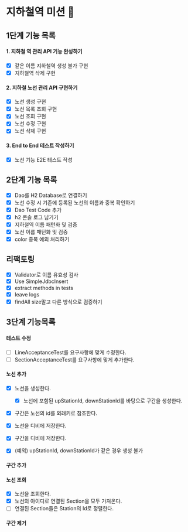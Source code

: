 # 지하철역 미션 🚃

## 1단계 기능 목록

#### 1. 지하철 역 관리 API 기능 완성하기
   - [x] 같은 이름 지하철역 생성 불가 구현
   - [x] 지하철역 삭제 구현

#### 2. 지하철 노선 관리 API 구현하기
   - [x] 노선 생성 구현
   - [x] 노선 목록 조회 구현
   - [x] 노선 조회 구현
   - [x] 노선 수정 구현
   - [x] 노선 삭제 구현
   
#### 3. End to End 테스트 작성하기
   - [x] 노선 기능 E2E 테스트 작성
   
## 2단계 기능 목록
   - [x] Dao를 H2 Database로 연결하기
   - [x] 노선 수정 시 기존에 등록된 노선의 이름과 중복 확인하기 
   - [x] Dao Test Code 추가
   - [x] h2 콘솔 로그 남기기
   - [x] 지하철역 이름 패턴화 및 검증
   - [x] 노선 이름 패턴화 및 검증 
   - [x] color 중복 예외 처리하기

## 리팩토링
   - [x] Validator로 이름 유효성 검사
   - [x] Use SimpleJdbcInsert
   - [x] extract methods in tests
   - [x] leave logs
   - [x] findAll size말고 다른 방식으로 검증하기

## 3단계 기능목록

#### 테스트 수정
- [ ] LineAcceptanceTest를 요구사항에 맞게 수정한다.
- [ ] SectionAcceptanceTest를 요구사항에 맞게 추가한다.

#### 노선 추가
- [x] 노선을 생성한다.
  - [x] 노선에 포함된 upStationId, downStationId를 바탕으로 구간을 생성한다.
- [x] 구간은 노선의 id를 외래키로 참조한다.
- [x] 노선을 디비에 저장한다.
- [x] 구간을 디비에 저장한다.

- [x] (예외) upStationId, downStationId가 같은 경우 생성 불가

#### 구간 추가

#### 노선 조회
- [x] 노선을 조회한다.
- [x] 노선의 아이디로 연결된 Section을 모두 가져온다.
- [ ] 연결된 Section들은 Station의 Id로 정렬한다.

#### 구간 제거